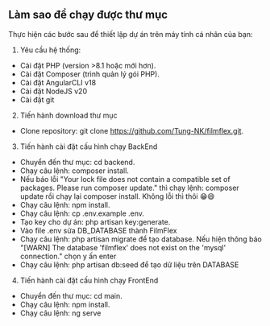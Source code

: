 ## Làm sao để chạy được thư mục
Thực hiện các bước sau để thiết lập dự án trên máy tính cá nhân của bạn:

1. Yêu cầu hệ thống:
- Cài đặt PHP (version >8.1 hoặc mới hơn).
- Cài đặt Composer (trình quản lý gói PHP).
- Cài đặt AngularCLI v18
- Cài đặt NodeJS v20
- Cài đặt git

2. Tiến hành download thư mục 
- Clone repository: git clone https://github.com/Tung-NK/filmflex.git.

3. Tiến hành cài đặt cấu hình chạy BackEnd
- Chuyển đến thư mục: cd backend.
- Chạy câu lệnh: composer install.
- Nếu báo lỗi "Your lock file does not contain a compatible set of packages. Please run composer update." thì chạy lệnh: composer update rồi chạy lại composer install. Không lỗi thì thôi 😁😄
- Chạy câu lệnh: npm install.
- Chạy câu lệnh: cp .env.example .env.
- Tạo key cho dự án: php artisan key:generate.
- Vào file .env sửa DB_DATABASE thành FilmFlex 
- Chạy câu lệnh: php artisan migrate để tạo database. Nếu hiện thông báo "[WARN] The database 'filmflex' does not exist on the 'mysql' connection." chọn y ấn enter
- Chạy câu lệnh: php artisan db:seed để tạo dữ liệu trên DATABASE

4. Tiến hành cài đặt cấu hình chạy FrontEnd
- Chuyển đến thư mục: cd main.
- Chạy câu lệnh: npm install.
- Chạy câu lệnh: ng serve